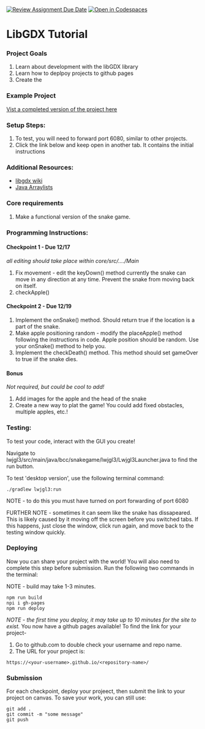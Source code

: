 [![Review Assignment Due Date](https://classroom.github.com/assets/deadline-readme-button-22041afd0340ce965d47ae6ef1cefeee28c7c493a6346c4f15d667ab976d596c.svg)](https://classroom.github.com/a/nESxeepu)
[![Open in Codespaces](https://classroom.github.com/assets/launch-codespace-2972f46106e565e64193e422d61a12cf1da4916b45550586e14ef0a7c637dd04.svg)](https://classroom.github.com/open-in-codespaces?assignment_repo_id=17558452)
# LibGDX Tutorial

### Project Goals
1. Learn about development with the libGDX library
2. Learn how to deplpoy projects to github pages
3. Create the 

### Example Project

[Vist a completed version of the project here](https://mrbrownbcc.github.io/snake-game-SOLUTION/)

### Setup Steps:
1. To test, you will need to forward port 6080, similar to other projects. 
2. Click the link below and keep open in another tab. It contains the initial instructions

### Additional Resources:
- [libgdx wiki](https://libgdx.com/wiki/)
- [Java Arraylists](https://www.w3schools.com/java/java_arraylist.asp)


### Core requirements
1. Make a functional version of the snake game.


### Programming Instructions:

#### Checkpoint 1 - Due 12/17
*all editing should take place within core/src/..../Main*
1. Fix movement - edit the keyDown() method currently the snake can move in any direction at any time. Prevent the snake from moving back on itself. 
2. checkApple()


#### Checkpoint 2 - Due 12/19

1. Implement the onSnake() method. Should return true if the location is a part of the snake. 
2. Make apple positioning random - modify the placeApple() method following the instructions in code. Apple position should be random. Use your onSnake() method to help you. 
3. Implement the checkDeath() method. This method should set gameOver to true iif the snake dies. 

#### Bonus 
*Not required, but could be cool to add!*
1. Add images for the apple and the head of the snake
2. Create a new way to plat the game! You could add fixed obstacles, multiple apples, etc.!


### Testing:
To test your code, interact with the GUI you create! 

Navigate to lwjgl3/src/main/java/bcc/snakegame/lwjgl3/Lwjgl3Launcher.java to find the run button. 

To test 'desktop version', use the following terminal command: 
```
./gradlew lwjgl3:run
```
NOTE - to do this you must have turned on port forwarding of port 6080

FURTHER NOTE - sometimes it can seem like the snake has dissapeared. This is likely caused by it moving off the screen before you switched tabs. If this happens, just close the window, click run again, and move back to the testing window quickly. 


### Deploying
Now you can share your project with the world!
You will also need to complete this step before submission. 
Run the following two commands in the terminal:

NOTE - build may take 1-3 minutes. 
```
npm run build
npi i gh-pages
npm run deploy 
```
*NOTE - the first time you deploy, it may take up to 10 minutes for the site to exist.* 
You now have a github pages available!
To find the link for your project- 
1. Go to github.com to double check your username and repo name. 
2. The URL for your project is:

`https://<your-username>.github.io/<repository-name>/`

### Submission

For each checkpoint, deploy your projeect, then submit the link to your project on canvas. 
To save your work, you can still use:
```
git add . 
git commit -m "some message"
git push
```
